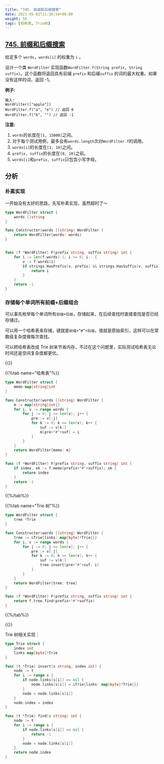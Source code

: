 ```yaml
---
title: "745. 前缀和后缀搜索"
date: 2021-05-01T21:36:54+08:00
weight: 50
tags: [哈希表, Trie树]
---
```


## [745. 前缀和后缀搜索](https://leetcode-cn.com/problems/prefix-and-suffix-search/)

给定多个 `words`，`words[i]` 的权重为 `i` 。

设计一个类 `WordFilter` 实现函数`WordFilter.f(String prefix, String suffix)`。这个函数将返回具有前缀 `prefix` 和后缀`suffix` 的词的最大权重。如果没有这样的词，返回 -1。

**例子:**

```
输入:
WordFilter(["apple"])
WordFilter.f("a", "e") // 返回 0
WordFilter.f("b", "") // 返回 -1
```

**注意:**

1. `words`的长度在`[1, 15000]`之间。
2. 对于每个测试用例，最多会有`words.length`次对`WordFilter.f`的调用。
3. `words[i]`的长度在`[1, 10]`之间。
4. `prefix, suffix`的长度在`[0, 10]`之前。
5. `words[i]`和`prefix, suffix`只包含小写字母。

## 分析

### 朴素实现

一开始没有太好的思路，先写朴素实现，虽然超时了～

```go
type WordFilter struct {
    words []string
}

func Constructor(words []string) WordFilter {
    return WordFilter{words: words}
}


func (f *WordFilter) F(prefix string, suffix string) int {
    for i := len(f.words)-1; i >= 0; i-- {
        v := f.words[i]
        if strings.HasPrefix(v, prefix) && strings.HasSuffix(v, suffix) {
            return i
        }
    } 
    return -1
}
```

### 存储每个单词所有前缀+后缀组合

可以事先枚举每个单词所有`前缀+后缀`，存储起来，在后续查找时直接查找是否已经存储过。

可以用一个哈希表来存储，键就是`前缀+“#”+后缀`，值就是原始索引，这样可以在常数级复杂度做每次查找。

可以把哈希表改成 Trie 树来节省内存，不过在这个问题里，实际测试哈希表无论时间还是空间复杂度都更优。

{{<tabs>}}

{{%tab name="哈希表"%}}

```go
type WordFilter struct {
	memo map[string]int
}

func Constructor(words []string) WordFilter {
    m := map[string]int{}
    for i, v := range words {
        for j := 0; j <= len(v); j++ {
            pre := v[:j]
            for k := 0; k <= len(v); k++ {
                suf := v[k:]
                m[pre+"#"+suf] = i
            }
        }
    }
	return WordFilter{memo: m}
}

func (f *WordFilter) F(prefix string, suffix string) int {
    if index, ok := f.memo[prefix+"#"+suffix]; ok {
        return index
    }
    return -1
}
```

{{%/tab%}}

{{%tab name="Trie 树"%}}

```go
type WordFilter struct {
	tree *Trie
}

func Constructor(words []string) WordFilter {
    tree := &Trie{links: map[byte]*Trie{}}
    for i, v := range words {
        for j := 0; j <= len(v); j++ {
            pre := v[:j]
            for k := 0; k <= len(v); k++ {
                suf := v[k:]
                tree.insert(pre+"#"+suf, i)
            }
        }
    }
	return WordFilter{tree: tree}
}

func (f *WordFilter) F(prefix string, suffix string) int {
    return f.tree.find(prefix+"#"+suffix)
}

```

{{%/tab%}}

{{</tabs>}}

Trie 树相关实现：

```go
type Trie struct {
    index int
    links map[byte]*Trie
}

func (t *Trie) insert(s string, index int) {
    node := t
    for i := range s {
        if node.links[s[i]] == nil {
            node.links[s[i]] = &Trie{links: map[byte]*Trie{}}
        }
        node = node.links[s[i]]
    }
    node.index = index
} 

func (t *Trie) find(s string) int {
    node := t
    for i := range s {
        if node.links[s[i]] == nil {
            return -1
        }
        node = node.links[s[i]]
    }
    return node.index
}
```
